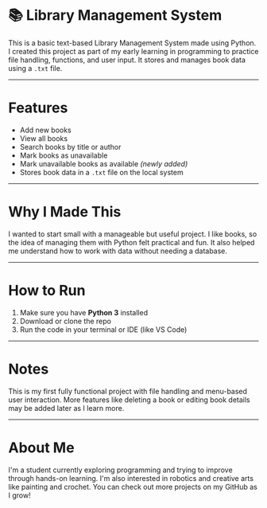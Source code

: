 # 📚 Library Management System 

This is a basic text-based Library Management System made using Python. I created this project as part of my early learning in programming to practice file handling, functions, and user input. It stores and manages book data using a `.txt` file.

---

# Features

-  Add new books  
-  View all books  
-  Search books by title or author  
-  Mark books as unavailable  
-  Mark unavailable books as available *(newly added)*  
-  Stores book data in a `.txt` file on the local system  

---

# Why I Made This

I wanted to start small with a manageable but useful project. I like books, so the idea of managing them with Python felt practical and fun. It also helped me understand how to work with data without needing a database.

---

# How to Run

1. Make sure you have **Python 3** installed  
2. Download or clone the repo  
3. Run the code in your terminal or IDE (like VS Code)

---

# Notes
This is my first fully functional project with file handling and menu-based user interaction. More features like deleting a book or editing book details may be added later as I learn more.

---
 
# About Me
I'm a student currently exploring programming and trying to improve through hands-on learning. I'm also interested in robotics and creative arts like painting and crochet. You can check out more projects on my GitHub as I grow!


